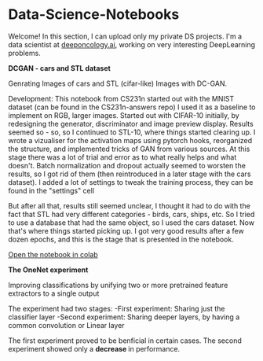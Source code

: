 # Data-Science-Notebooks

Welcome!
In this section, I can upload only my private DS projects.
I'm a data scientist at <a href='https://www.deeponcology.ai/'>deeponcology.ai</a>, working on very interesting DeepLearning problems.

<b>DCGAN - cars and STL dataset</b>

Genrating Images of cars and STL (cifar-like) Images with DC-GAN.

Development:
This notebook from CS231n started out with the MNIST dataset (can be found in the CS231n-answers repo)
I used it as a baseline to implement on RGB, larger images.
Started out with CIFAR-10 initially, by redesigning the generator, discriminator and image preview display.
Results seemed so - so, so I continued to STL-10, where things started clearing up.
I wrote a vizualiser for the activation maps using pytorch hooks, reorganized the structure, and implemented tricks of GAN from various sources.
At this stage there was a lot of trial and error as to what really helps and what doesn't. Batch normalization and dropout actually seemed to worsten the results, so I got rid of them (then reintroduced in a later stage with the cars dataset). I added a lot of settings to tweak the training process, they can be found in the "settings" cell

But after all that, results still seemed unclear, I thought it had to do with the fact that STL had very different categories - birds, cars, ships, etc. 
So I tried to use a database that had the same object, so I used the cars dataset. Now that's where things started picking up. I got very good results after a few dozen epochs, and this is the stage that is presented in the notebook.

<a href='https://colab.research.google.com/github/PyxAI/Data-Science-Notebooks/blob/master/DCGAN_out.ipynb'> Open the notebook in colab </a>


<b>The OneNet experiment</b>

Improving classifications by unifying two or more pretrained feature extractors to a single output

The experiment had two stages:
  -First experiment: Sharing just the classifier layer
  -Second experiment: Sharing deeper layers, by having a common convolution or Linear layer
 
The first experiment proved to be benficial in certain cases.
The second experiment showed only a <b> decrease </b> in performance.
